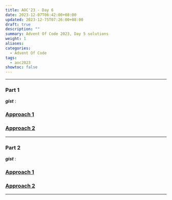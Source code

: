 ```yaml
---
title: AOC'23 - Day 6
date: 2023-12-07T06:42:00+08:00
updated: 2023-12-75T07:26:00+08:00
draft: true
description: ""
summary: Advent Of Code 2023, Day 5 solutions
weight: 1
aliases: 
categories:
  - Advent Of Code
tags:
  - aoc2023
showtoc: false
---
```

---
### Part 1



***gist*** : 



### <ins>Approach 1</ins>

> 



### <ins>Approach 2</ins>

> 

---

### Part 2


***gist*** : 


### <ins>Approach 1</ins>

> 
### <ins>Approach 2</ins>

> 

---
